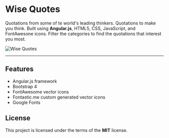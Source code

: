 # Wise Quotes

Quotations from some of te world's leading thinkers. Quotations to make you think. Built using **Angular.js**, HTML5, CSS, JavaScript, and FontAwesone icons. Filter the categories to find the quotations that interest you most. 

![Wise Quotes](http://ryanhunter.org/portfolio/wisequotes/images/wisequotes.png)

---

## Features
- Angular.js framework
- Bootstrap 4
- FontAwesome vector icons
- Fontastic.me custom generated vector icons
- Google Fonts


## License

This project is licensed under the terms of the **MIT** license.
